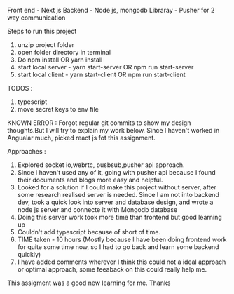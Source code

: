 Front end - Next js
Backend  - Node js, mongodb
Libraray - Pusher for 2 way communication


Steps to run this project
1. unzip project folder
2. open folder directory in terminal
3. Do npm install OR yarn install
4. start local server - yarn start-server OR  npm run start-server
5. start local client - yarn start-client OR npm run start-client


TODOS :
1. typescript
2. move secret keys to env file

KNOWN ERROR :
Forgot regular git commits to show my design thoughts.But I will try to explain my work below.
Since I haven't worked in Angualar much, picked react js fot this assignment.


Approaches :
1. Explored socket io,webrtc, pusbsub,pusher api approach. 
2. Since I haven't used any of it, going with pusher api because I found their documents and blogs more easy and helpful.
3. Looked for a solution if I could make this project without server, after some research realised server is needed.
Since I am not into backend dev, took a quick look into server and database design, and wrote a node js server and connecte it with Mongodb database
4. Doing this server work took more time than frontend but good learning up
5. Couldn't add typescript because of short of time.
6. TIME taken - 10 hours (Mostly because I have been doing frontend work for quite some time now, so I had to go back and learn some backend quickly)
7. I have added comments wherever I think this could not a ideal approach or optimal approach, some feeaback on this could really help me.


This assigment was a good new learning for me.
Thanks





